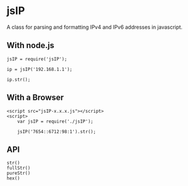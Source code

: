 
jsIP
====

A class for parsing and formatting IPv4 and IPv6 addresses in javascript.

With node.js
------------

````
jsIP = require('jsIP');

ip = jsIP('192.168.1.1');

ip.str();
````


With a Browser
--------------

````
<script src="jsIP-x.x.x.js"></script>
<script>
	var jsIP = require('./jsIP');

	jsIP('7654::6712:98:1').str();
````

API
---
````
str()
fullStr()
pureStr()
hex()


